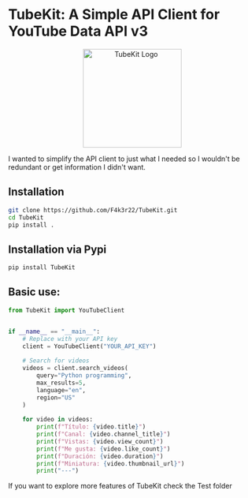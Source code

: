 # TubeKit: A Simple API Client for YouTube Data API v3

<div align="center">
  <img src="Image/tubekitlogo.png" alt="TubeKit Logo" width="200"/>
</div>

I wanted to simplify the API client to just what I needed so I wouldn't be redundant or get information I didn't want.

## Installation

```bash
git clone https://github.com/F4k3r22/TubeKit.git
cd TubeKit
pip install .
```

## Installation via Pypi

```bash
pip install TubeKit
```

## Basic use:

```python
from TubeKit import YouTubeClient


if __name__ == "__main__":
    # Replace with your API key
    client = YouTubeClient("YOUR_API_KEY")
    
    # Search for videos
    videos = client.search_videos(
        query="Python programming",
        max_results=5,
        language="en",
        region="US"
    )
    
    for video in videos:
        print(f"Título: {video.title}")
        print(f"Canal: {video.channel_title}")
        print(f"Vistas: {video.view_count}")
        print(f"Me gusta: {video.like_count}")
        print(f"Duración: {video.duration}")
        print(f"Miniatura: {video.thumbnail_url}")
        print("---") 
```

If you want to explore more features of TubeKit check the Test folder